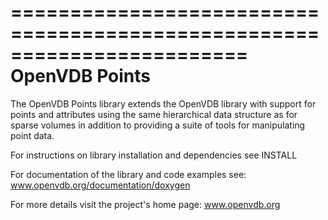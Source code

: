 ========================================================================
                               OpenVDB Points
========================================================================

The OpenVDB Points library extends the OpenVDB library with support for points
and attributes using the same hierarchical data structure as for sparse volumes
in addition to providing a suite of tools for manipulating point data.

For instructions on library installation and dependencies see INSTALL

For documentation of the library and code examples see:
www.openvdb.org/documentation/doxygen

For more details visit the project's home page:
www.openvdb.org


